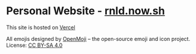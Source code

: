 # Personal Website - [rnld.now.sh](https://rnld.now.sh/)

This site is hosted on [Vercel](https://vercel.com/)

All emojis designed by [OpenMoji](https://openmoji.org) – the open-source emoji and icon project. License: [CC BY-SA 4.0](https://creativecommons.org/licenses/by-sa/4.0/#)
